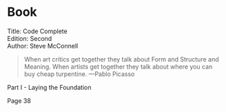 # Book

Title: Code Complete  
Edition: Second  
Author: Steve McConnell  

> When art critics get together they talk about Form and Structure and Meaning.
> When artists get together they talk about where you can buy cheap turpentine. —Pablo Picasso


Part I - Laying the Foundation

Page 38

